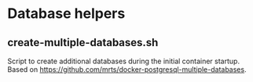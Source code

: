 # Database helpers

## create-multiple-databases.sh

Script to create additional databases during the initial container startup. Based on https://github.com/mrts/docker-postgresql-multiple-databases.
